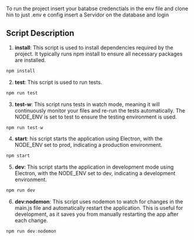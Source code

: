 To run the project insert your batabse credenctials in the env file and clone hin to just .env e config
insert a Servidor on the database and login 



## Script Description

1. **install**: This script is used to install dependencies required by the project. It typically runs npm install to ensure all necessary packages are installed.
```javascript
npm install
```

2. **test**: This script is used to run tests.

```javascript
npm run test
```

3. **test-w**: This script runs tests in watch mode, meaning it will continuously monitor your files and re-run the tests automatically. The NODE_ENV is set to test to ensure the testing environment is used.
```javascript
npm run test-w
```

4. **start**: his script starts the application using Electron, with the NODE_ENV set to prod, indicating a production environment.
```javascript
npm start
```

5. **dev**: This script starts the application in development mode using Electron, with the NODE_ENV set to dev, indicating a development environment.
```javascript
npm run dev
```

6. **dev:nodemon**: This script uses nodemon to watch for changes in the main.js file and automatically restart the application. This is useful for development, as it saves you from manually restarting the app after each change.
```javascript
npm run dev:nodemon
```
